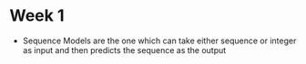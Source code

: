 # Week 1
* Sequence Models are the one which can take either sequence or integer as input and then predicts the sequence as the output
